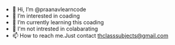 - 👋 Hi, I’m @praanavlearncode
- 👀 I’m interested in coading
- 🌱 I’m currently learning this coading
- 💞️ I'm not intrested in colabarating
- 📫 How to reach me.Just contact thclasssubjects@gmail.com

<!---
praanavlearncode/praanavlearncode is a ✨ special ✨ repository because its `README.md` (this file) appears on your GitHub profile.
You can click the Preview link to take a look at your changes.
--->
